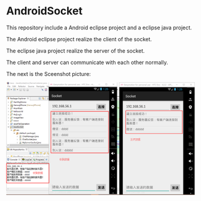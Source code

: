 # AndroidSocket

This repository include a Android eclipse project and a eclipse java project.

The Android eclipse project realize the client of the socket.

The eclipse java project realize the server of the socket.

The client and server can communicate with each other normally.

The next is the Sceenshot picture:

![](https://github.com/EasyLiu-Ly/AndroidSocket/blob/master/socket.png)
